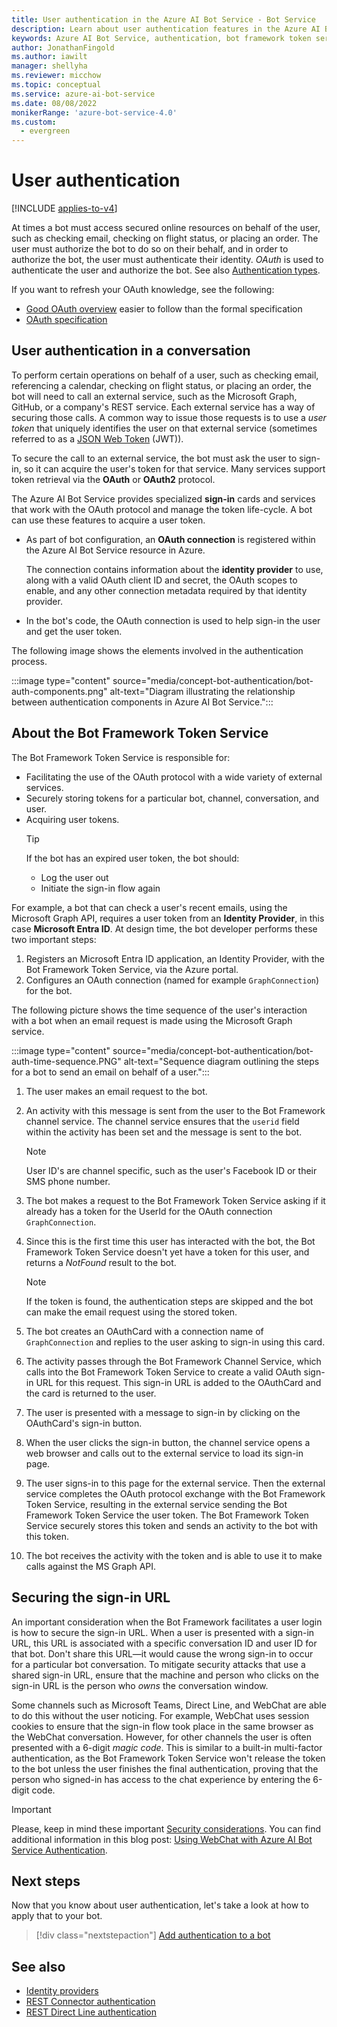```yaml
---
title: User authentication in the Azure AI Bot Service - Bot Service
description: Learn about user authentication features in the Azure AI Bot Service. See how bots use OAuth connections to sign in users and access secured online resources.
keywords: Azure AI Bot Service, authentication, bot framework token service
author: JonathanFingold
ms.author: iawilt
manager: shellyha
ms.reviewer: micchow
ms.topic: conceptual
ms.service: azure-ai-bot-service
ms.date: 08/08/2022
monikerRange: 'azure-bot-service-4.0'
ms.custom:
  - evergreen
---
```


# User authentication

[!INCLUDE [applies-to-v4](../includes/applies-to-v4-current.md)]

At times a bot must access secured online resources on behalf of the user, such as checking email, checking on flight status, or placing an order. The user must authorize the bot to do so on their behalf, and in order to authorize the bot, the user must authenticate their identity. _OAuth_ is used to authenticate the user and authorize the bot. See also [Authentication types](bot-builder-concept-authentication-types.md).

If you want to refresh your OAuth knowledge, see the following:

- [Good OAuth overview](https://aaronparecki.com/oauth-2-simplified/) easier to follow than the formal specification
- [OAuth specification](https://oauth.net/2/)

## User authentication in a conversation

To perform certain operations on behalf of a user, such as checking email, referencing a calendar, checking on flight status, or placing an order, the bot will need to call an external service, such as the Microsoft Graph, GitHub, or a company's REST service.
Each external service has a way of securing those calls. A common way to issue those requests is to use a _user token_ that uniquely identifies the user on that external service (sometimes referred to as a [JSON Web Token](https://jwt.io/introduction/) (JWT)).

To secure the call to an external service, the bot must ask the user to sign-in, so it can acquire the user's token for that service.
Many services support token retrieval via the **OAuth** or **OAuth2** protocol.

The Azure AI Bot Service provides specialized **sign-in** cards and services that work with the OAuth protocol and manage the token life-cycle. A bot can use these features to acquire a user token.

- As part of bot configuration, an **OAuth connection** is registered within the Azure AI Bot Service resource in Azure.

    The connection contains information about the **identity provider** to use, along with a valid OAuth client ID and secret, the OAuth scopes to enable, and any other connection metadata required by that identity provider.

- In the bot's code, the OAuth connection is used to help sign-in the user and get the user token.

The following image shows the elements involved in the authentication process.

:::image type="content" source="media/concept-bot-authentication/bot-auth-components.png" alt-text="Diagram illustrating the relationship between authentication components in Azure AI Bot Service.":::

## About the Bot Framework Token Service

The Bot Framework Token Service is responsible for:

- Facilitating the use of the OAuth protocol with a wide variety of external services.
- Securely storing tokens for a particular bot, channel, conversation, and user.
- Acquiring user tokens.
  > [!TIP]
  > If the bot has an expired user token, the bot should:
  >
  > - Log the user out
  > - Initiate the sign-in flow again

For example, a bot that can check a user's recent emails, using the Microsoft Graph API, requires a user token from an **Identity Provider**, in this case **Microsoft Entra ID**. At design time, the bot developer performs these two important steps:

1. Registers an Microsoft Entra ID application, an Identity Provider, with the Bot Framework Token Service, via the Azure portal.
1. Configures an OAuth connection (named for example `GraphConnection`) for the bot.

The following picture shows the time sequence of the user's interaction with a bot when an email request is made using the Microsoft Graph service.

:::image type="content" source="media/concept-bot-authentication/bot-auth-time-sequence.PNG" alt-text="Sequence diagram outlining the steps for a bot to send an email on behalf of a user.":::

1. The user makes an email request to the bot.
1. An activity with this message is sent from the user to the Bot Framework channel service. The channel service ensures that the `userid` field within the activity has been set and the message is sent to the bot.

    > [!NOTE]
    > User ID's are channel specific, such as the user's Facebook ID or their SMS phone number.

1. The bot makes a request to the Bot Framework Token Service asking if it already has a token for the UserId for the OAuth connection `GraphConnection`.
1. Since this is the first time this user has interacted with the bot, the Bot Framework Token Service doesn't yet have a token for this user, and returns a _NotFound_ result to the bot.

    > [!NOTE]
    > If the token is found, the authentication steps are skipped and the bot can make the email request using the stored token.

1. The bot creates an OAuthCard with a connection name of `GraphConnection` and replies to the user asking to sign-in using this card.
1. The activity passes through the Bot Framework Channel Service, which calls into the Bot Framework Token Service to create a valid OAuth sign-in URL for this request. This sign-in URL is added to the OAuthCard and the card is returned to the user.
1. The user is presented with a message to sign-in by clicking on the OAuthCard's sign-in button.
1. When the user clicks the sign-in button, the channel service opens a web browser and calls out to the external service to load its sign-in page.
1. The user signs-in to this page for the external service. Then the external service completes the OAuth protocol exchange with the Bot Framework Token Service, resulting in the external service sending the Bot Framework Token Service the user token. The Bot Framework Token Service securely stores this token and sends an activity to the bot with this token.
1. The bot receives the activity with the token and is able to use it to make calls against the MS Graph API.

## Securing the sign-in URL

An important consideration when the Bot Framework facilitates a user login is how to secure the sign-in URL. When a user is presented with a sign-in URL, this URL is associated with a specific conversation ID and user ID for that bot. Don't share this URL&mdash;it would cause the wrong sign-in to occur for a particular bot conversation. To mitigate security attacks that use a shared sign-in URL, ensure that the machine and person who clicks on the sign-in URL is the person who _owns_ the conversation window.

Some channels such as Microsoft Teams, Direct Line, and WebChat are able to do this without the user noticing. For example, WebChat uses session cookies to ensure that the sign-in flow took place in the same browser as the WebChat conversation. However, for other channels the user is often presented with a 6-digit _magic code_. This is similar to a built-in multi-factor authentication, as the Bot Framework Token Service won't release the token to the bot unless the user finishes the final authentication, proving that the person who signed-in has access to the chat experience by entering the 6-digit code.

> [!IMPORTANT]
> Please, keep in mind these important [Security considerations](~/rest-api/bot-framework-rest-direct-line-3-0-authentication.md#security-considerations).
> You can find additional information in this blog post: [Using WebChat with Azure AI Bot Service Authentication](https://blog.botframework.com/2018/09/01/using-webchat-with-azure-bot-services-authentication/).

## Next steps

Now that you know about user authentication, let's take a look at how to apply that to your bot.

> [!div class="nextstepaction"]
> [Add authentication to a bot](bot-builder-authentication.md)

## See also

- [Identity providers](bot-builder-concept-identity-providers.md)
- [REST Connector authentication](/azure/bot-service/rest-api/bot-framework-rest-connector-authentication?view=azure-bot-service-4.0&preserve-view=true)
- [REST Direct Line authentication](/azure/bot-service/rest-api/bot-framework-rest-direct-line-3-0-authentication?view=azure-bot-service-4.0&preserve-view=true)
